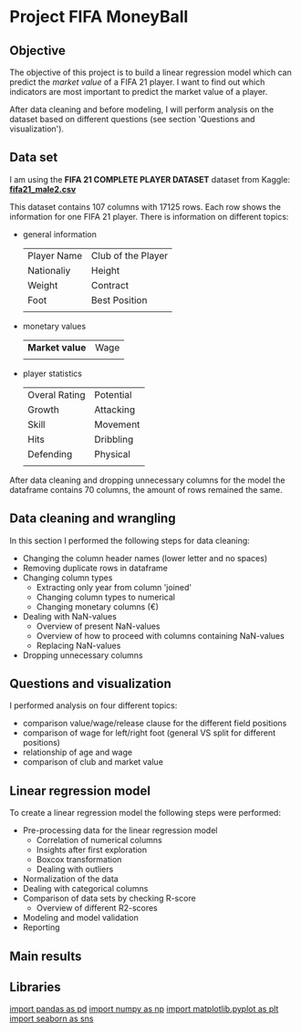 # Project FIFA MoneyBall

## Objective

The objective of this project is to build a linear regression model which can predict the _market value_ of a FIFA 21 player. I want to find out which indicators are most important to predict the market value of a player.

After data cleaning and before modeling, I will perform analysis on the dataset based on different questions (see section 'Questions and visualization'). 


## Data set

I am using the **FIFA 21 COMPLETE PLAYER DATASET** dataset from Kaggle: [**fifa21_male2.csv**](https://www.kaggle.com/ekrembayar/fifa-21-complete-player-dataset?select=fifa21_male2.csv)

This dataset contains 107 columns with 17125 rows. Each row shows the information for one FIFA 21 player. There is information on different topics:

- general information

   |   |   |
    |---|---|
    |  Player Name | Club of the Player   |
    | Nationaliy  | Height  |
    | Weight  |  Contract |
    |  Foot | Best Position  |
    |||
    
- monetary values

  |   |   |
    |---|---|
    |  **Market value** | Wage   | Release clause |
    |||

- player statistics

   |   |   |
    |---|---|
    |  Overal Rating | Potential   |
    | Growth  | Attacking  |
    | Skill  |  Movement |
    |  Hits | Dribbling  |
    | Defending|Physical|
    |||

After data cleaning and dropping unnecessary columns for the model the dataframe contains 70 columns, the amount of rows remained the same.

## Data cleaning and wrangling

In this section I performed the following steps for data cleaning:

- Changing the column header names (lower letter and no spaces)
- Removing duplicate rows in dataframe
- Changing column types
    - Extracting only year from column 'joined'
    - Changing column types to numerical
    - Changing monetary columns (€)
- Dealing with NaN-values
    - Overview of present NaN-values
    - Overview of how to proceed with columns containing NaN-values
    - Replacing NaN-values
- Dropping unnecessary columns



## Questions and visualization

I performed analysis on four different topics:

- comparison value/wage/release clause for the different field positions
- comparison of wage for left/right foot (general VS split for different positions)
- relationship of age and wage
- comparison of club and market value



## Linear regression model

To create a linear regression model the following steps were performed:

- Pre-processing data for the linear regression model
    - Correlation of numerical columns
    - Insights after first exploration
    - Boxcox transformation
    - Dealing with outliers
- Normalization of the data
- Dealing with categorical columns
- Comparison of data sets by checking R-score
    - Overview of different R2-scores
- Modeling and model validation
- Reporting

## Main results


## Libraries

[import pandas as pd](https://pandas.pydata.org/)
[import numpy as np](https://numpy.org/doc/)
[import matplotlib.pyplot as plt](https://matplotlib.org/3.1.1/contents.html)
[import seaborn as sns](https://seaborn.pydata.org/)


